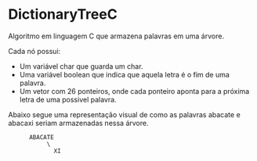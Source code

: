 # DictionaryTreeC

Algoritmo em linguagem C que armazena palavras em uma árvore.

Cada nó possui:

- Um variável char que guarda um char.
- Uma variável boolean que indica que aquela letra é o fim de uma palavra.
- Um vetor com 26 ponteiros, onde cada ponteiro aponta para a próxima letra de uma possivel palavra. 

Abaixo segue uma representação visual de como as palavras abacate e abacaxi seriam armazenadas nessa árvore. 

          ABACATE
               \
                 XI
